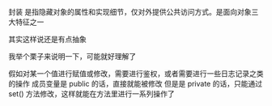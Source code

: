 封装 是指隐藏对象的属性和实现细节，仅对外提供公共访问方式。是面向对象三大特征之一

其实这样说还是有点抽象

我举个栗子来说明一下，可能就好理解了

假如对某一个值进行赋值或修改，需要进行鉴权，或者需要进行一些日志记录之类的操作
成员变量是 public 的话，直接就能被修改
但是是 private 的话，只能通过 set() 方法修改，这样就能在方法里进行一系列操作了


